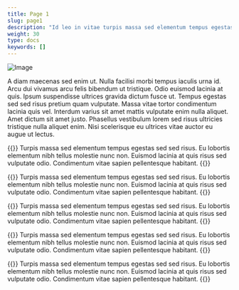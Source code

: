 ```yaml
---
title: Page 1
slug: page1
description: "Id leo in vitae turpis massa sed elementum tempus egestas."
weight: 30
type: docs
keywords: []
---
```


![Image](/handbook/img/image.png)

A diam maecenas sed enim ut. Nulla facilisi morbi tempus iaculis urna id. Arcu dui vivamus arcu felis bibendum ut tristique. 
Odio euismod lacinia at quis. Ipsum suspendisse ultrices gravida dictum fusce ut. Tempus egestas sed sed risus pretium quam vulputate. 
Massa vitae tortor condimentum lacinia quis vel. Interdum varius sit amet mattis vulputate enim nulla aliquet. Amet dictum sit amet justo. 
Phasellus vestibulum lorem sed risus ultricies tristique nulla aliquet enim. Nisi scelerisque eu ultrices vitae auctor eu augue ut lectus.

{{<alert title="Der I14Y-Chatbot beantwortet Fragen in verschiedenen Sprachen" color="success">}}
Turpis massa sed elementum tempus egestas sed sed risus. Eu lobortis elementum nibh tellus molestie nunc non. 
Euismod lacinia at quis risus sed vulputate odio. Condimentum vitae sapien pellentesque habitant.
{{</alert>}}

{{<alert title="Der I14Y-Chatbot beantwortet Fragen in verschiedenen Sprachen" color="error">}}
Turpis massa sed elementum tempus egestas sed sed risus. Eu lobortis elementum nibh tellus molestie nunc non. 
Euismod lacinia at quis risus sed vulputate odio. Condimentum vitae sapien pellentesque habitant.
{{</alert>}}

{{<alert title="Der I14Y-Chatbot beantwortet Fragen in verschiedenen Sprachen" color="info">}}
Turpis massa sed elementum tempus egestas sed sed risus. Eu lobortis elementum nibh tellus molestie nunc non. 
Euismod lacinia at quis risus sed vulputate odio. Condimentum vitae sapien pellentesque habitant.
{{</alert>}}

{{<alert title="Der I14Y-Chatbot beantwortet Fragen in verschiedenen Sprachen" color="success">}}
Turpis massa sed elementum tempus egestas sed sed risus. Eu lobortis elementum nibh tellus molestie nunc non. 
Euismod lacinia at quis risus sed vulputate odio. Condimentum vitae sapien pellentesque habitant.
{{</alert>}}

{{<alert title="Der I14Y-Chatbot beantwortet Fragen in verschiedenen Sprachen" color="warning">}}
Turpis massa sed elementum tempus egestas sed sed risus. Eu lobortis elementum nibh tellus molestie nunc non. 
Euismod lacinia at quis risus sed vulputate odio. Condimentum vitae sapien pellentesque habitant.
{{</alert>}}
